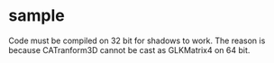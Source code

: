 sample
======
Code must be compiled on 32 bit for shadows to work.
The reason is because CATranform3D cannot be cast as GLKMatrix4 on 64 bit. 
